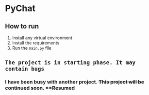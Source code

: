 # PyChat

## How to run

1. Install any virtual environment
2. Install the requirements
3. Run the `main.py` file

## `The project is in starting phase. It may contain bugs`

### I have been busy with another project. ~~This project will be continued soon.~~ **Resumed
